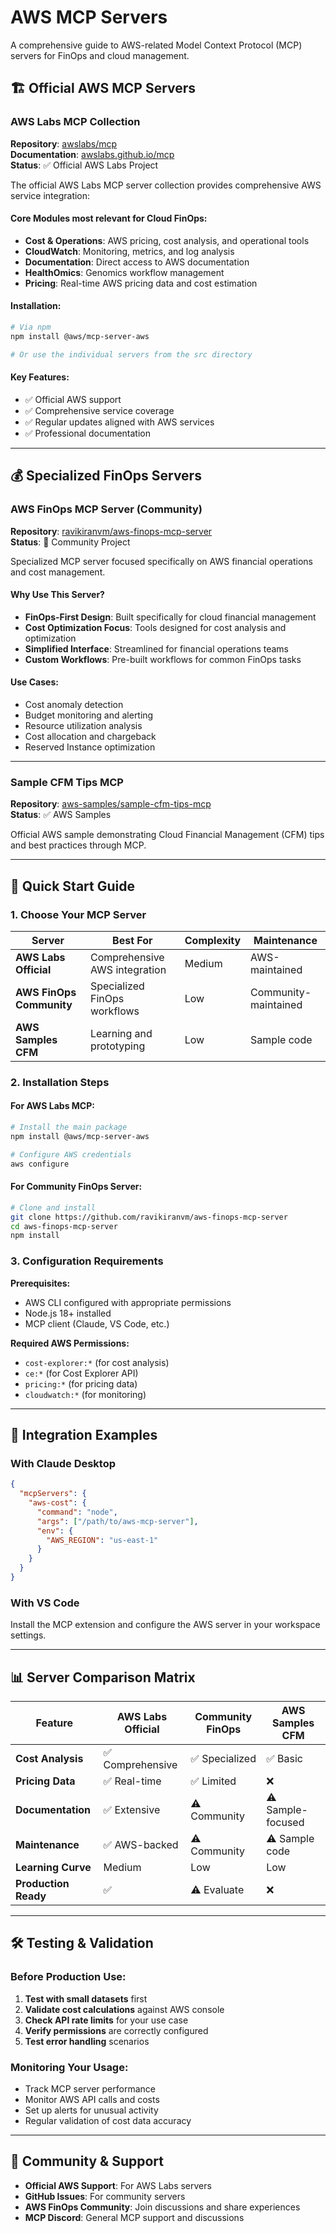 # AWS MCP Servers

A comprehensive guide to AWS-related Model Context Protocol (MCP) servers for FinOps and cloud management.

## 🏗️ Official AWS MCP Servers

### AWS Labs MCP Collection
**Repository**: [awslabs/mcp](https://github.com/awslabs/mcp)  
**Documentation**: [awslabs.github.io/mcp](https://awslabs.github.io/mcp/)  
**Status**: ✅ Official AWS Labs Project

The official AWS Labs MCP server collection provides comprehensive AWS service integration:

#### Core Modules most relevant for Cloud FinOps:
- **Cost & Operations**: AWS pricing, cost analysis, and operational tools
- **CloudWatch**: Monitoring, metrics, and log analysis
- **Documentation**: Direct access to AWS documentation
- **HealthOmics**: Genomics workflow management
- **Pricing**: Real-time AWS pricing data and cost estimation

#### Installation:
```bash
# Via npm
npm install @aws/mcp-server-aws

# Or use the individual servers from the src directory
```

#### Key Features:
- ✅ Official AWS support
- ✅ Comprehensive service coverage
- ✅ Regular updates aligned with AWS services
- ✅ Professional documentation

---

## 💰 Specialized FinOps Servers

### AWS FinOps MCP Server (Community)
**Repository**: [ravikiranvm/aws-finops-mcp-server](https://github.com/ravikiranvm/aws-finops-mcp-server)  
**Status**: 🧪 Community Project

Specialized MCP server focused specifically on AWS financial operations and cost management.

#### Why Use This Server?
- **FinOps-First Design**: Built specifically for cloud financial management
- **Cost Optimization Focus**: Tools designed for cost analysis and optimization
- **Simplified Interface**: Streamlined for financial operations teams
- **Custom Workflows**: Pre-built workflows for common FinOps tasks

#### Use Cases:
- Cost anomaly detection
- Budget monitoring and alerting
- Resource utilization analysis
- Cost allocation and chargeback
- Reserved Instance optimization

---

### Sample CFM Tips MCP
**Repository**: [aws-samples/sample-cfm-tips-mcp](https://github.com/aws-samples/sample-cfm-tips-mcp)  
**Status**: ✅ AWS Samples

Official AWS sample demonstrating Cloud Financial Management (CFM) tips and best practices through MCP.

---

## 🚀 Quick Start Guide

### 1. Choose Your MCP Server

| Server | Best For | Complexity | Maintenance |
|--------|----------|------------|-------------|
| **AWS Labs Official** | Comprehensive AWS integration | Medium | AWS-maintained |
| **AWS FinOps Community** | Specialized FinOps workflows | Low | Community-maintained |
| **AWS Samples CFM** | Learning and prototyping | Low | Sample code |

### 2. Installation Steps

#### For AWS Labs MCP:
```bash
# Install the main package
npm install @aws/mcp-server-aws

# Configure AWS credentials
aws configure
```

#### For Community FinOps Server:
```bash
# Clone and install
git clone https://github.com/ravikiranvm/aws-finops-mcp-server
cd aws-finops-mcp-server
npm install
```

### 3. Configuration Requirements

**Prerequisites:**
- AWS CLI configured with appropriate permissions
- Node.js 18+ installed
- MCP client (Claude, VS Code, etc.)

**Required AWS Permissions:**
- `cost-explorer:*` (for cost analysis)
- `ce:*` (for Cost Explorer API)
- `pricing:*` (for pricing data)
- `cloudwatch:*` (for monitoring)

---



## 🔧 Integration Examples

### With Claude Desktop
```json
{
  "mcpServers": {
    "aws-cost": {
      "command": "node",
      "args": ["/path/to/aws-mcp-server"],
      "env": {
        "AWS_REGION": "us-east-1"
      }
    }
  }
}
```

### With VS Code
Install the MCP extension and configure the AWS server in your workspace settings.

---

## 📊 Server Comparison Matrix

| Feature | AWS Labs Official | Community FinOps | AWS Samples CFM |
|---------|-------------------|------------------|-----------------|
| **Cost Analysis** | ✅ Comprehensive | ✅ Specialized | ✅ Basic |
| **Pricing Data** | ✅ Real-time | ✅ Limited | ❌ |
| **Documentation** | ✅ Extensive | ⚠️ Community | ⚠️ Sample-focused |
| **Maintenance** | ✅ AWS-backed | ⚠️ Community | ⚠️ Sample code |
| **Learning Curve** | Medium | Low | Low |
| **Production Ready** | ✅ | ⚠️ Evaluate | ❌ |

---

## 🛠️ Testing & Validation

### Before Production Use:
1. **Test with small datasets** first
2. **Validate cost calculations** against AWS console
3. **Check API rate limits** for your use case
4. **Verify permissions** are correctly configured
5. **Test error handling** scenarios

### Monitoring Your Usage:
- Track MCP server performance
- Monitor AWS API calls and costs
- Set up alerts for unusual activity
- Regular validation of cost data accuracy

---



## 🤝 Community & Support

- **Official AWS Support**: For AWS Labs servers
- **GitHub Issues**: For community servers
- **AWS FinOps Community**: Join discussions and share experiences
- **MCP Discord**: General MCP support and discussions


